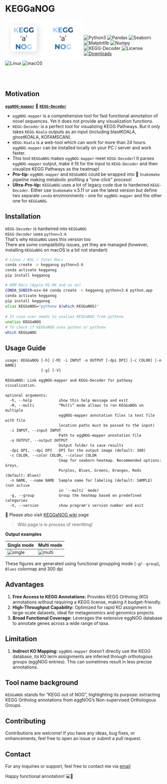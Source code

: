 # KEGGaNOG

<img src="https://github.com/iliapopov17/KEGGaNOG/blob/main/imgs/KaN_logo_light.png#gh-light-mode-only" align="left" width = 25%/>
<img src="https://github.com/iliapopov17/KEGGaNOG/blob/main/imgs/KaN_logo_dark.png#gh-dark-mode-only" align="left" width = 25%/>

<br>
<br>

![Python3](https://img.shields.io/badge/Language-Python3-steelblue)
![Pandas](https://img.shields.io/badge/Dependecy-Pandas-steelblue)
![Seaborn](https://img.shields.io/badge/Dependecy-Seaborn-steelblue)
![Matplotlib](https://img.shields.io/badge/Dependecy-Matplotlib-steelblue)
![Numpy](https://img.shields.io/badge/Dependecy-Numpy-steelblue)
![KEGG-Decoder](https://img.shields.io/badge/Dependecy-KEGG_Decoder-steelblue)
![License](https://img.shields.io/badge/License-MIT-steelblue)
[![Downloads](https://static.pepy.tech/badge/kegganog)](https://pepy.tech/project/kegganog)

![Linux](https://img.shields.io/badge/Linux-FCC624?style=for-the-badge&logo=linux&logoColor=black)
![macOS](https://img.shields.io/badge/mac%20os-000000?style=for-the-badge&logo=macos&logoColor=F0F0F0)

<br>
<br>

## Motivation

[**`eggNOG-mapper`**](https://github.com/eggnogdb/eggnog-mapper) 🤝 [**`KEGG-Decoder`**](https://github.com/bjtully/BioData/blob/master/KEGGDecoder/README.md)

- `eggNOG-mapper` is a comprehensive tool for fast functional annotation of novel sequences. Yet it does not provide any visualization functions.
- `KEGG-Decoder` is a perfect tool for visualizing KEGG Pathways. But it only takes `KEGG-Koala` outputs as an input (including blastKOALA, ghostKOALA, KOFAMSCAN).
- `KEGG-Koala` is a web-tool which can work for more than 24 hours. `eggNOG-mapper` can be installed locally on your PC / server and work faster.
- This tool `KEGGaNOG` makes `eggNOG-mapper` meet `KEGG-Decoder`! It parses `eggNOG-mapper` output, make it fit for the input to `KEGG-Decoder` and then visualize KEGG Pathways as the heatmap!
- **Pro-tip:** `eggNOG-mapper` and `KEGGaNOG` could be wrapped into 🐍 `Snakemake` pipeline making metabolic profiling a "one-click" process!
- **Ultra-Pro-tip:** `KEGGaNOG` uses a lot of legacy code due to hardwired `KEGG-Decoder`. Either use `Snakemake` v.5.11 or use the latest version but define two separate `conda` envinronments - one for `eggNOG-mapper` and the other one for `KEGGaNOG`.

## Installation

`KEGG-Decoder` is hardwired into `KEGGaNOG`<br>
`KEGG-Decoder` uses `python=3.6`<br>
That's why `KEGGaNOG` uses this version too<br>
There are some compatibility issues, yet they are managed (however, installing `KEGGaNOG` on macOS is a bit not standart)

```bash
# Linux / WSL / Intel Macs
conda create -n kegganog python=3.6
conda activate kegganog
pip install kegganog
```

```bash
# ARM Macs (Apple M1-M4 and so on)
CONDA_SUBDIR=osx-64 conda create -n kegganog python=3.6 python.app
conda activate kegganog
pip install kegganog
alias KEGGaNOG="pythonw $(which KEGGaNOG)"

# In case user needs to unalias KEGGaNOG from pythonw
unalias KEGGaNOG
# To check if KEGGaNOG uses python or pythonw
which KEGGaNOG
```

## Usage Guide

```
usage: KEGGaNOG [-h] [-M] -i INPUT -o OUTPUT [-dpi DPI] [-c COLOR] [-n NAME]
                [-g] [-V]

KEGGaNOG: Link eggNOG-mapper and KEGG-Decoder for pathway visualization.

optional arguments:
  -h, --help            show this help message and exit
  -M, --multi           “Multi” mode allows to run KEGGaNOG on multiple
                        eggNOG-mapper annotation files (a text file with file
                        location paths must be passed to the input)
  -i INPUT, --input INPUT
                        Path to eggNOG-mapper annotation file
  -o OUTPUT, --output OUTPUT
                        Output folder to save results
  -dpi DPI, --dpi DPI   DPI for the output image (default: 300)
  -c COLOR, --color COLOR, --colour COLOR
                        Cmap for seaborn heatmap. Recommended options: Greys,
                        Purples, Blues, Greens, Oranges, Reds (default: Blues)
  -n NAME, --name NAME  Sample name for labeling (default: SAMPLE) (not active
                        in `--multi` mode)
  -g, --group           Group the heatmap based on predefined categories
  -V, --version         show program's version number and exit
```

🔗 Please also visit [KEGGaNOG wiki](https://github.com/iliapopov17/KEGGaNOG/wiki) page

> Wiki page is in process of rewritting!

**Output examples**

|Single mode|Multi mode|
|-----------|----------|
|![single](https://github.com/user-attachments/assets/5c4d4377-8053-48d7-b7f1-4a4172e1df49)|![multi](https://github.com/user-attachments/assets/d2810d22-52c0-4ac0-9478-9a397c40a026)|

These figures are generated using functional groupping mode (`-g`/`--group`), `Blues` colormap and 300 dpi

## Advantages

1. **Free Access to KEGG Annotations:** Provides KEGG Ortholog (KO) annotations without requiring a KEGG license, making it budget-friendly.
2. **High-Throughput Capability:** Optimized for rapid KO assignment in large-scale datasets, ideal for metagenomics and genomics projects.
3. **Broad Functional Coverage:** Leverages the extensive eggNOG database to annotate genes across a wide range of taxa.

## Limitation

1. **Indirect KO Mapping:** `eggNOG-mapper` doesn’t directly use the KEGG database, its KO term assignments are inferred through orthologous groups (eggNOG entries). This can sometimes result in less precise annotations.

## Tool name background

`KEGGaNOG` stands for “KEGG out of NOG”, highlighting its purpose: extracting KEGG Ortholog annotations from eggNOG’s Non-supervised Orthologous Groups.

## Contributing
Contributions are welcome! If you have any ideas, bug fixes, or enhancements, feel free to open an issue or submit a pull request.

## Contact
For any inquiries or support, feel free to contact me via [email](mailto:iljapopov17@gmail.com)

Happy functional annotation! 💻🧬
